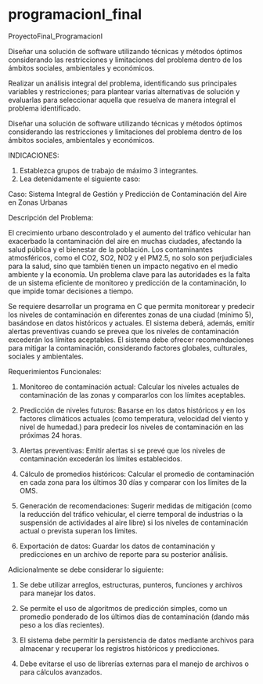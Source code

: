 # programacionI_final
ProyectoFinal_ProgramacionI

Diseñar una solución de software utilizando técnicas y métodos óptimos considerando las restricciones y limitaciones del problema dentro de los ámbitos sociales, ambientales y económicos.

Realizar un análisis integral del problema, identificando sus principales variables y restricciones; para plantear varias alternativas de solución y evaluarlas para seleccionar aquella que resuelva de manera integral el problema identificado.

Diseñar una solución de software utilizando técnicas y métodos óptimos considerando las restricciones y limitaciones del problema dentro de los ámbitos sociales, ambientales y económicos.

INDICACIONES:
1.	Establezca grupos de trabajo de máximo 3 integrantes.
2.	Lea detenidamente el siguiente caso:

Caso: Sistema Integral de Gestión y Predicción de Contaminación del Aire en Zonas Urbanas

Descripción del Problema:

El crecimiento urbano descontrolado y el aumento del tráfico vehicular han exacerbado la contaminación del aire en muchas ciudades, afectando la salud pública y el bienestar de la población. Los contaminantes atmosféricos, como el CO2, SO2, NO2 y el PM2.5, no solo son perjudiciales para la salud, sino que también tienen un impacto negativo en el medio ambiente y la economía. Un problema clave para las autoridades es la falta de un sistema eficiente de monitoreo y predicción de la contaminación, lo que impide tomar decisiones a tiempo.

Se requiere desarrollar un programa en C que permita monitorear y predecir los niveles de contaminación en diferentes zonas de una ciudad (mínimo 5), basándose en datos históricos y actuales. El sistema deberá, además, emitir alertas preventivas cuando se prevea que los niveles de contaminación excederán los límites aceptables. El sistema debe ofrecer recomendaciones para mitigar la contaminación, considerando factores globales, culturales, sociales y ambientales.

Requerimientos Funcionales:

1.	Monitoreo de contaminación actual: Calcular los niveles actuales de contaminación de las zonas y compararlos con los límites aceptables.

2.	Predicción de niveles futuros: Basarse en los datos históricos y en los factores climáticos actuales (como temperatura, velocidad del viento y nivel de humedad.) para predecir los niveles de contaminación en las próximas 24 horas.

3.	Alertas preventivas: Emitir alertas si se prevé que los niveles de contaminación excederán los límites establecidos.

4.	Cálculo de promedios históricos: Calcular el promedio de contaminación en cada zona para los últimos 30 días y comparar con los límites de la OMS.

5.	Generación de recomendaciones: Sugerir medidas de mitigación (como la reducción del tráfico vehicular, el cierre temporal de industrias o la suspensión de actividades al aire libre) si los niveles de contaminación actual o prevista superan los límites.

6.	Exportación de datos: Guardar los datos de contaminación y predicciones en un archivo de reporte para su posterior análisis.


Adicionalmente se debe considerar lo siguiente:

1.	Se debe utilizar arreglos, estructuras, punteros, funciones y archivos para manejar los datos.

2.	Se permite el uso de algoritmos de predicción simples, como un promedio ponderado de los últimos días de contaminación (dando más peso a los días recientes).

3.	El sistema debe permitir la persistencia de datos mediante archivos para almacenar y recuperar los registros históricos y predicciones.

4.	Debe evitarse el uso de librerías externas para el manejo de archivos o para cálculos avanzados.
